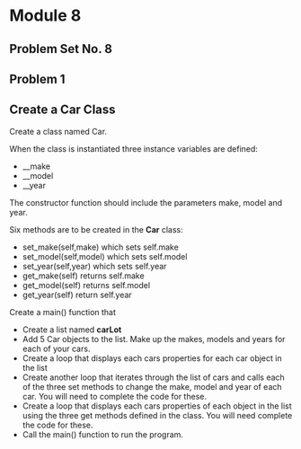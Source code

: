 # Module 8
## Problem Set No. 8
## Problem 1

## Create a Car Class

Create a class named Car.

When the class is instantiated three instance variables are defined:

- __make
- __model
- __year

The constructor function should include the parameters make, model and year.

Six methods are to be created in the **Car** class:

- set_make(self,make) which sets self.make
- set_model(self,model) which sets self.model
- set_year(self,year) which sets self.year
- get_make(self) returns self.make
- get_model(self) returns self.model
- get_year(self) return self.year

Create a main() function that

- Create a list named **carLot**
- Add 5 Car objects to the list. Make up the makes, models and years for each of your cars.
- Create a loop that displays each cars properties for each car object in the list
- Create another loop that iterates through the list of cars and calls each of the three set methods to change the make, model and year of each car. You will need to complete the code for these.
- Create a loop that displays each cars properties of each object in the list using the three get methods defined in the class. You will need complete the code for these.
- Call the main() function to run the program.
  